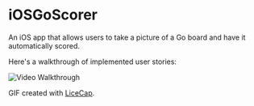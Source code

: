 # iOSGoScorer
An iOS app that allows users to take a picture of a Go board and have it automatically scored.

Here's a walkthrough of implemented user stories:

<img src='https://imgur.com/uucEsnL.gif' title='Video Walkthrough' width='' alt='Video Walkthrough' />

GIF created with [LiceCap](http://www.cockos.com/licecap/).
